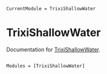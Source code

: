 ```@meta
CurrentModule = TrixiShallowWater
```

# TrixiShallowWater

Documentation for [TrixiShallowWater](https://github.com/trixi-framework/TrixiShallowWater.jl).

```@index
```

```@autodocs
Modules = [TrixiShallowWater]
```
